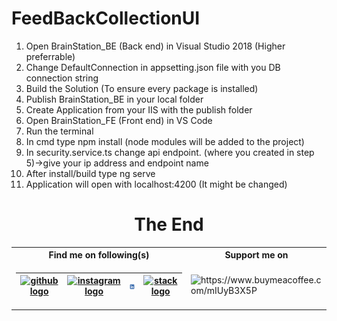 # FeedBackCollectionUI
1)	Open BrainStation_BE (Back end) in Visual Studio 2018 (Higher preferrable)
2)	Change DefaultConnection in appsetting.json file with you DB connection string
3)	Build the Solution (To ensure every package is installed)
4)	Publish BrainStation_BE in your local folder
5)	Create Application from your IIS with the publish folder
6)	Open BrainStation_FE (Front end) in VS Code
7)	Run the terminal
8)	In cmd type npm install (node modules will be added to the project)
9)	In security.service.ts change api endpoint. (where you created in step 5)->give your ip address and endpoint name
10)	After install/build type ng serve
11)	Application will open with localhost:4200 (It might be changed)


<h1 align="center">The End</h1>

<table align="center">
<tr><th>Find me on following(s)</th><th>Support me on</th></tr>
<tr><td>

| [<img src="https://github.com/irajuahmed/irajuahmed/blob/main/images/github.png" alt="github logo" width="34">](https://github.com/irajuahmed) | [<img src="https://github.com/irajuahmed/irajuahmed/blob/main/images/instagram.jpg" alt="instagram logo" width="24">](https://www.instagram.com/marginalraju/) | [<img src="https://github.com/irajuahmed/irajuahmed/blob/main/images/Linkedin.png" alt="Linkedin Logo" width="24">](https://www.linkedin.com/in/raju-ahmed-263475126/)| [<img src="https://github.com/irajuahmed/irajuahmed/blob/main/images/stack.svg" alt="stack logo" width="24">](https://stackoverflow.com/users/5615778) 
|---|---|---|---|

</td><td>

<p><a href="https://www.buymeacoffee.com/https://www.buymeacoffee.com/mIUyB3X5P"> <img align="left" src="https://cdn.buymeacoffee.com/buttons/v2/default-yellow.png" height="50" width="210" alt="https://www.buymeacoffee.com/mIUyB3X5P" /></a></p>

</td></tr> </table>
